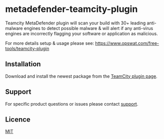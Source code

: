 # metadefender-teamcity-plugin

Teamcity MetaDefender plugin will scan your build with 30+ leading anti-malware engines to detect possible malware & will alert if any anti-virus engines are incorrectly flagging your software or application as malicious.

For more details setup & usage please see: https://www.opswat.com/free-tools/teamcity-plugin

## Installation

Download and install the newest package from the [TeamCity plugin page](https://plugins.jetbrains.com/plugin/11110-opswat-metadefender).

## Support

For specific product questions or issues please contact [support](https://www.opswat.com/support).

## Licence

[MIT](https://github.com/OPSWAT/metadefender-cloudformation/blob/master/LICENSE)